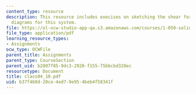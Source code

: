 ```yaml
---
content_type: resource
description: This resource includes execises on sketching the shear force and bending-moment
  diagrams for this system.
file: https://ol-ocw-studio-app-qa.s3.amazonaws.com/courses/1-050-solid-mechanics-fall-2004/b37f460d20ce4ed79e954beb4f58341f_class04_10.pdf
file_type: application/pdf
learning_resource_types:
- Assignments
ocw_type: OCWFile
parent_title: Assignments
parent_type: CourseSection
parent_uid: b2807f85-9dc3-2920-f155-75bbcbd328ec
resourcetype: Document
title: class04_10.pdf
uid: b37f460d-20ce-4ed7-9e95-4beb4f58341f
---
```

